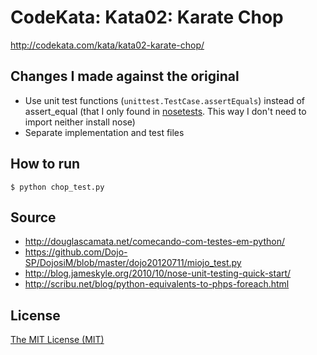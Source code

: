 # CodeKata: Kata02: Karate Chop

http://codekata.com/kata/kata02-karate-chop/

## Changes I made against the original

- Use unit test functions (`unittest.TestCase.assertEquals`) instead of assert_equal (that I only found in [nosetests](https://nose.readthedocs.org/en/latest/). This way I don't need to import neither install nose)
- Separate implementation and test files

## How to run

```shell
$ python chop_test.py
```

## Source

- http://douglascamata.net/comecando-com-testes-em-python/
- https://github.com/Dojo-SP/DojosiM/blob/master/dojo20120711/miojo_test.py
- http://blog.jameskyle.org/2010/10/nose-unit-testing-quick-start/
- http://scribu.net/blog/python-equivalents-to-phps-foreach.html

## License

[The MIT License (MIT)](http://rogeriopradoj.mit-license.org/)
